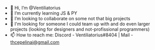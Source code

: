 - 👋 Hi, I’m @Ventiliatorius
- 🌱 I’m currently learning JS & PY
- 💞️ I’m looking to collaborate on some not that big projects
- 👀 I'm looking for someone I could team up with and do even larger projects (looking for designers and not-profissional programmers)
- 📫 How to reach me: Discord - Ventiliatorius#8404 | Mail - thcepelinai@gmail.com

<!---
Ventiliatorius/Ventiliatorius is a ✨ special ✨ repository because its `README.md` (this file) appears on your GitHub profile.
You can click the Preview link to take a look at your changes.
--->
